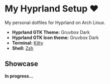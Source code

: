 # My Hyprland Setup ❤️

My personal dotfiles for Hyprland on Arch Linux.

- **Hyprland GTK Theme:** Gruvbox Dark
- **Hyprland GTK Icon theme:** Gruvbox Dark
- **Terminal:** [Kitty](https://github.com/kovidgoyal/kitty)
- **Shell:** [Zsh]()

## Showcase

**In progress...**
